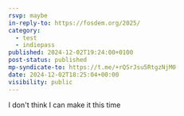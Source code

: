 ```yaml
---
rsvp: maybe
in-reply-to: https://fosdem.org/2025/
category:
  - test
  - indiepass
published: 2024-12-02T19:24:00+0100
post-status: published
mp-syndicate-to: https://t.me/+rQSrJsu5RtgzNjM0
date: 2024-12-02T18:25:04+00:00
visibility: public
---
```


I don't think I can make it this time
